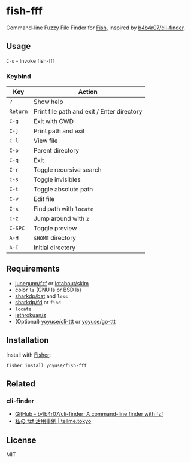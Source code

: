 # fish-fff

Command-line Fuzzy File Finder for [Fish](https://fishshell.com/), inspired by [b4b4r07/cli-finder](https://github.com/b4b4r07/cli-finder).

## Usage

`C-s` - Invoke fish-fff

### Keybind

| Key      | Action                                     |
|----------|--------------------------------------------|
| `?`      | Show help                                  |
| `Return` | Print file path and exit / Enter directory |
| `C-g`    | Exit with CWD                              |
| `C-j`    | Print path and exit                        |
| `C-l`    | View file                                  |
| `C-o`    | Parent directory                           |
| `C-q`    | Exit                                       |
| `C-r`    | Toggle recursive search                    |
| `C-s`    | Toggle invisibles                          |
| `C-t`    | Toggle absolute path                       |
| `C-v`    | Edit file                                  |
| `C-x`    | Find path with `locate`                    |
| `C-z`    | Jump around with `z`                       |
| `C-SPC`  | Toggle preview                             |
| `A-H`    | `$HOME` directory                          |
| `A-I`    | Initial directory                          |

## Requirements

- [junegunn/fzf](https://github.com/junegunn/fzf) or [lotabout/skim](https://github.com/lotabout/skim)
- color `ls` (GNU ls or BSD ls)
- [sharkdp/bat](https://github.com/sharkdp/bat) and `less`
- [sharkdp/fd](https://github.com/sharkdp/fd) or `find`
- `locate`
- [jethrokuan/z](https://github.com/jethrokuan/z)
- (Optional) [yoyuse/cli-ttt](https://github.com/yoyuse/cli-ttt) or [yoyuse/go-ttt](https://github.com/yoyuse/go-ttt)

## Installation

Install with [Fisher](https://github.com/jorgebucaran/fisher):

``` shellsession
fisher install yoyuse/fish-fff
```

## Related

### cli-finder

- [GitHub - b4b4r07/cli-finder: A command-line finder with fzf](https://github.com/b4b4r07/cli-finder)
- [私の fzf 活用事例 | tellme.tokyo](https://tellme.tokyo/post/2015/11/08/013526/)

## License

MIT
